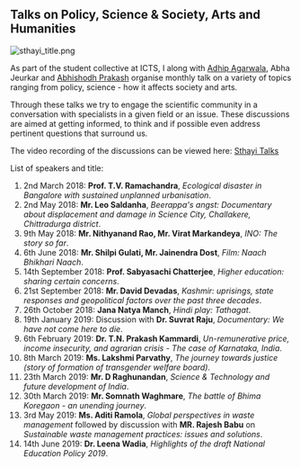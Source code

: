 ## Talks on Policy, Science & Society, Arts and Humanities
![sthayi_title.png]({{site.baseurl}}/sthayi_title.png)

As part of the student collective at ICTS, I along with [Adhip Agarwala](https://www.icts.res.in/people/adhip-agarwala), Abha Jeurkar and [Abhishodh Prakash](https://sites.google.com/view/abhishodh/home?authuser=0) organise monthly talk on a variety of topics ranging from policy, science - how it affects society and arts.

Through these talks we try to engage the scientific community in a conversation with specialists in a given field or an issue. These discussions are aimed at getting informed, to think and if possible even address pertinent questions that surround us.

The video recording of the discussions can be viewed here: [Sthayi Talks](https://www.youtube.com/channel/UCDGuCURnEg47eZv5eDgyJng)

List of speakers and title:
1. 2nd March 2018: **Prof. T.V. Ramachandra**, _Ecological disaster in Bangalore with sustained unplanned urbanisation_.
2. 2nd May 2018: **Mr. Leo Saldanha**, _Beerappa's angst: Documentary about displacement and damage in Science City, Challakere, Chittradurga district_.
3. 9th May 2018: **Mr. Nithyanand Rao, Mr. Virat Markandeya**, _INO: The story so far_.
4. 6th June 2018: **Mr. Shilpi Gulati, Mr. Jainendra Dost**, _Film: Naach Bhikhari Naach_.
5. 14th September 2018: **Prof. Sabyasachi Chatterjee**, _Higher education: sharing certain concerns_.
6. 21st September 2018: **Mr. David Devadas**, _Kashmir: uprisings, state responses and geopolitical factors over the past three decades_.
7. 26th October 2018: **Jana Natya Manch**, _Hindi play: Tathagat_.
8. 19th January 2019: Discussion with **Dr. Suvrat Raju**, _Documentary: We have not come here to die_.
9. 6th February 2019: **Dr. T.N. Prakash Kammardi**, _Un-remunerative price, income insecurity, and agrarian crisis - The case of Karnataka, India_.
10. 8th March 2019: **Ms. Lakshmi Parvathy**, _The journey towards justice (story of formation of transgender welfare board)_.
11. 23th March 2019: **Mr. D Raghunandan**, _Science & Technology and future development of India_.
12. 30th March 2019: **Mr. Somnath Waghmare**, _The battle of Bhima Koregaon - an unending journey_.
13. 3rd May 2019: **Ms. Aditi Ramola**, _Global perspectives in waste management_ followed by discussion with **MR. Rajesh Babu** on _Sustainable waste management practices: issues and solutions_.
14. 14th June 2019: **Dr. Leena Wadia**, _Highlights of the draft National Education Policy 2019_.